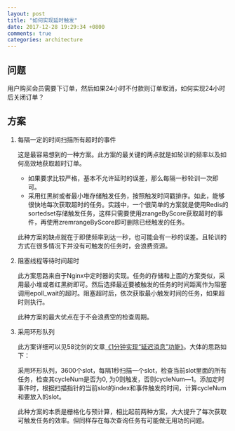 ```yaml
---
layout: post
title: "如何实现延时触发"
date: 2017-12-28 19:29:34 +0800
comments: true
categories: architecture
---
```


## 问题

用户购买会员需要下订单，然后如果24小时不付款则订单取消，如何实现24小时后关闭订单？

## 方案

1. 每隔一定的时间扫描所有超时的事件

	这是最容易想到的一种方案。此方案的最关键的两点就是如轮训的频率以及如何高效地获取超时订单。
	- 如果要求比较严格，基本不允许延时的误差，那么每隔一秒轮训一次即可。
	- 采用红黑树或者最小堆存储触发任务，按照触发时间戳排序。如此，能够很快地每次获取超时的任务。实践中，一个很简单的方案就是使用Redis的sortedset存储触发任务，这样只需要使用zrangeByScore获取超时的事件，再使用zremrangeByScore即可删除已经触发的任务。

	此种方案的缺点就在于即使频率到达一秒，也可能会有一秒的误差。且轮训的方式在很多情况下并没有可触发的任务时，会浪费资源。
	
1. 阻塞线程等待时间超时

	此方案思路来自于Nginx中定时器的实现。任务的存储和上面的方案类似，采用最小堆或者红黑树即可。然后选择最近要被触发的任务的时间距离作为阻塞调用epoll_wait的超时。阻塞超时后，依次获取最小触发时间的任务，如果超时则执行。
	
	此种方案的最大优点在于不会浪费空的检查周期。
	
1. 采用环形队列

	此方案详细可以见58沈剑的文章[《1分钟实现“延迟消息”功能》](https://mp.weixin.qq.com/s?__biz=MjM5ODYxMDA5OQ==&mid=2651959961&idx=1&sn=afec02c8dc6db9445ce40821b5336736&chksm=bd2d07458a5a8e5314560620c240b1c4cf3bbf801fc0ab524bd5e8aa8b8ef036cf755d7eb0f6&mpshare=1&scene=1&srcid=1229T7uv1GY7TTA8y5TOqXom&key=60adec318085d825898b74f4b744a386fc3de8df1c45a63d5a6de567aadc4e648680340981e891ba3294a7b0e682a704c038cb35ae5f209b7c1418d63900ac85f52c0f0eff90eee514499e971b733e8c&ascene=0&uin=MTk2MDQxMzA4MQ%3D%3D&devicetype=iMac+MacBookAir7%2C2+OSX+OSX+10.12.6+build(16G29)&version=12010110&nettype=WIFI&lang=zh_CN&fontScale=100&pass_ticket=NnbnyJIPGAsCa%2BIK8WpkAFkD0sEcQH6nzaAAkUFx%2BMBl7MeRWqbYSQth0lcjgcLJ)。大体的思路如下：
	
	采用环形队列，3600个slot，每隔1秒扫描一个slot，检查当前slot里面的所有任务，检查其cycleNum是否为0, 为0则触发，否则cycleNum—1。添加定时事件时，根据扫描指针的当前slot的index和事件触发的时间，计算cycleNum和要放入的slot。
	
	此种方案的本质是栅格化与预计算，相比起前两种方案，大大提升了每次获取可触发任务的效率。但同样存在每次查询任务有可能做无用功的问题。
